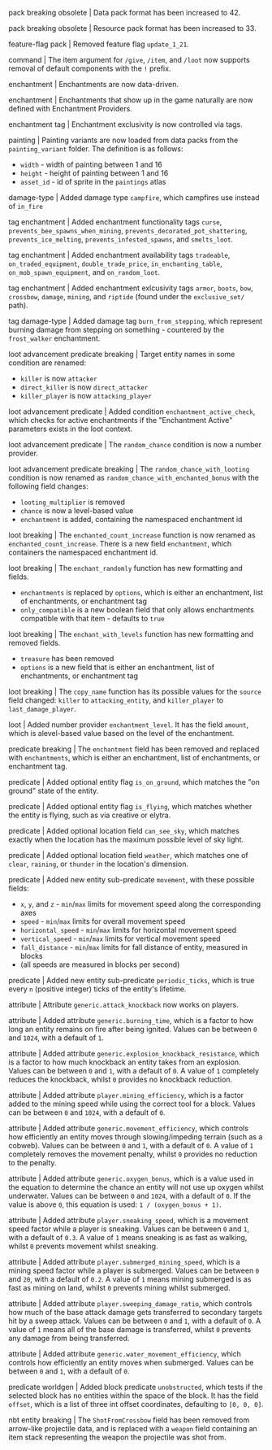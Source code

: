 pack breaking obsolete | Data pack format has been increased to 42.

pack breaking obsolete | Resource pack format has been increased to 33.

feature-flag pack | Removed feature flag `update_1_21`.

command | The item argument for `/give`, `/item`, and `/loot` now supports removal of default components with the `!` prefix.

enchantment | Enchantments are now data-driven.

enchantment | Enchantments that show up in the game naturally are now defined with Enchantment Providers.

enchantment tag | Enchantment exclusivity is now controlled via tags.

painting | Painting variants are now loaded from data packs from the `painting_variant` folder. The definition is as follows:
* `width` - width of painting between 1 and 16
* `height` - height of painting between 1 and 16
* `asset_id` - id of sprite in the `paintings` atlas

damage-type | Added damage type `campfire`, which campfires use instead of `in_fire`

tag enchantment | Added enchantment functionality tags `curse`, `prevents_bee_spawns_when_mining`, `prevents_decorated_pot_shattering`, `prevents_ice_melting`, `prevents_infested_spawns`, and `smelts_loot`.

tag enchantment | Added enchantment availability tags `tradeable`, `on_traded_equipment`, `double_trade_price`, `in_enchanting_table`, `on_mob_spawn_equipment`, and `on_random_loot`.

tag enchantment | Added enchantment exlcusivity tags `armor`, `boots`, `bow`, `crossbow`, `damage`, `mining`, and `riptide` (found under the `exclusive_set/` path).

tag damage-type | Added damage tag `burn_from_stepping`, which represent burning damage from stepping on something - countered by the `frost_walker` enchantment.

loot advancement predicate breaking | Target entity names in some condition are renamed:
* `killer` is now `attacker`
* `direct_killer` is now `direct_attacker`
* `killer_player` is now `attacking_player`

loot advancement predicate | Added condition `enchantment_active_check`, which checks for active enchantments if the "Enchantment Active" parameters exists in the loot context.

loot advancement predicate | The `random_chance` condition is now a number provider.

loot advancement predicate breaking | The `random_chance_with_looting` condition is now renamed as `random_chance_with_enchanted_bonus` with the following field changes:
* `looting_multiplier` is removed
* `chance` is now a level-based value
* `enchantment` is added, containing the namespaced enchantment id

loot breaking | The `enchanted_count_increase` function is now renamed as `enchanted_count_increase`. There is a new field `enchantment`, which containers the namespaced enchantment id.

loot breaking | The `enchant_randomly` function has new formatting and fields.
* `enchantments` is replaced by `options`, which is either an enchantment, list of enchantments, or enchantment tag
* `only_compatible` is a new boolean field that only allows enchantments compatible with that item - defaults to `true`

loot breaking | The `enchant_with_levels` function has new formatting and removed fields.
* `treasure` has been removed
* `options` is a new field that is either an enchantment, list of enchantments, or enchantment tag

loot breaking | The `copy_name` function has its possible values for the `source` field changed: `killer` to `attacking_entity`, and `killer_player` to `last_damage_player`.

loot | Added number provider `enchantment_level`. It has the field `amount`, which is alevel-based value based on the level of the enchantment.

predicate breaking | The `enchantment` field has been removed and replaced with `enchantments`, which is either an enchantment, list of enchantments, or enchantment tag.

predicate | Added optional entity flag `is_on_ground`, which matches the "on ground" state of the entity.

predicate | Added optional entity flag `is_flying`, which matches whether the entity is flying, such as via creative or elytra.

predicate | Added optional location field `can_see_sky`, which matches exactly when the location has the maximum possible level of sky light.

predicate | Added optional location field `weather`, which matches one of `clear`, `raining`, or `thunder` in the location's dimension.

predicate | Added new entity sub-predicate `movement`, with these possible fields:
* `x`, `y`, and `z` - `min`/`max` limits for movement speed along the corresponding axes
* `speed` - `min`/`max` limits for overall movement speed
* `horizontal_speed` - `min`/`max` limits for horizontal movement speed
* `vertical_speed` - `min`/`max` limits for vertical movement speed
* `fall_distance` - `min`/`max` limits for fall distance of entity, measured in blocks
* (all speeds are measured in blocks per second)

predicate | Added new entity sub-predicate `periodic_ticks`, which is true every `n` (positive integer) ticks of the entity's lifetime.

attribute | Attribute `generic.attack_knockback` now works on players.

attribute | Added attribute `generic.burning_time`, which is a factor to how long an entity remains on fire after being ignited. Values can be between `0` and `1024`, with a default of `1`.

attribute | Added attribute `generic.explosion_knockback_resistance`, which is a factor to how much knockback an entity takes from an explosion. Values can be between `0` and `1`, with a default of `0`. A value of `1` completely reduces the knockback, whilst `0` provides no knockback reduction.

attribute | Added attribute `player.mining_efficiency`, which is a factor added to the mining speed while using the correct tool for a block. Values can be between `0` and `1024`, with a default of `0`.

attribute | Added attribute `generic.movement_efficiency`, which controls how efficiently an entity moves through slowing/impeding terrain (such as a cobweb). Values can be between `0` and `1`, with a default of `0`. A value of `1` completely removes the movement penalty, whilst `0` provides no reduction to the penalty.

attribute | Added attribute `generic.oxygen_bonus`, which is a value used in the equation to determine the chance an entity will not use up oxygen whilst underwater. Values can be between `0` and `1024`, with a default of `0`. If the value is above `0`, this equation is used: `1 / (oxygen_bonus + 1)`.

attribute | Added attribute `player.sneaking_speed`, which is a movement speed factor while a player is sneaking. Values can be between `0` and `1`, with a default of `0.3`. A value of `1` means sneaking is as fast as walking, whilst `0` prevents movement whilst sneaking.

attribute | Added attribute `player.submerged_mining_speed`, which is a mining speed factor while a player is submerged. Values can be between `0` and `20`, with a default of `0.2`. A value of `1` means mining submerged is as fast as mining on land, whilst `0` prevents mining whilst submerged.

attribute | Added attribute `player.sweeping_damage_ratio`, which controls how much of the base attack damage gets transferred to secondary targets hit by a sweep attack. Values can be between `0` and `1`, with a default of `0`. A value of `1` means all of the base damage is transferred, whilst `0` prevents any damage from being transferred.

attribute | Added attribute `generic.water_movement_efficiency`, which controls how efficiently an entity moves when submerged. Values can be between `0` and `1`, with a default of `0`.

predicate worldgen | Added block predicate `unobstructed`, which tests if the selected block has no entities within the space of the block. It has the field `offset`, which is a list of three int offset coordinates, defaulting to `[0, 0, 0]`.

nbt entity breaking | The `ShotFromCrossbow` field has been removed from arrow-like projectile data, and is replaced with a `weapon` field containing an item stack representing the weapon the projectile was shot from.
